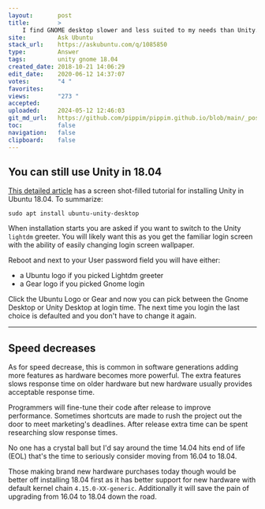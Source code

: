 ```yaml
---
layout:       post
title:        >
    I find GNOME desktop slower and less suited to my needs than Unity. What can I do about it?
site:         Ask Ubuntu
stack_url:    https://askubuntu.com/q/1085850
type:         Answer
tags:         unity gnome 18.04
created_date: 2018-10-21 14:06:29
edit_date:    2020-06-12 14:37:07
votes:        "4 "
favorites:    
views:        "273 "
accepted:     
uploaded:     2024-05-12 12:46:03
git_md_url:   https://github.com/pippim/pippim.github.io/blob/main/_posts/2018/2018-10-21-I-find-GNOME-desktop-slower-and-less-suited-to-my-needs-than-Unity.-What-can-I-do-about-it_.md
toc:          false
navigation:   false
clipboard:    false
---
```


## You can still use Unity in 18.04

[This detailed article][1] has a screen shot-filled tutorial for installing Unity in Ubuntu 18.04. To summarize:

``` 
sudo apt install ubuntu-unity-desktop
```

When installation starts you are asked if you want to switch to the Unity `lightdm` greeter. You will likely want this as you get the familiar login screen with the ability of easily changing login screen wallpaper.

Reboot and next to your User password field you will have either:

- a Ubuntu logo if you picked Lightdm greeter
- a Gear logo if you picked Gnome login

Click the Ubuntu Logo or Gear and now you can pick between the Gnome Desktop or Unity Desktop at login time. The next time you login the last choice is defaulted and you don't have to change it again.


----------


## Speed decreases

As for speed decrease, this is common in software generations adding more features as hardware becomes more powerful. The extra features slows response time on older hardware but new hardware usually provides acceptable response time.

Programmers will fine-tune their code after release to improve performance. Sometimes shortcuts are made to rush the project out the door to meet marketing's deadlines. After release extra time can be spent researching slow response times. 

No one has a crystal ball but I'd say around the time 14.04 hits end of life (EOL) that's the time to seriously consider moving from 16.04 to 18.04. 

Those making brand new hardware purchases today though would be better off installing 18.04 first as it has better support for new hardware with default kernel chain `4.15.0-XX-generic`. Additionally it will save the pain of upgrading from 16.04 to 18.04 down the road.

  [1]: https://itsfoss.com/use-unity-ubuntu-17-10/
